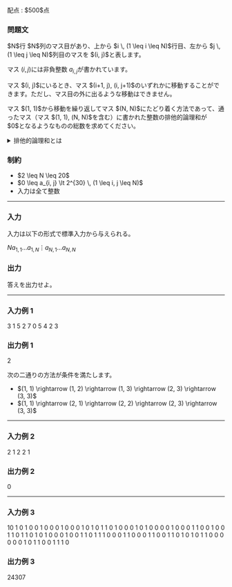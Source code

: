 
<div>

<span>

<span>

<p>
配点 : $500$点
</p>

<div>

<section>

### **問題文**

<p>
$N$行 $N$列のマス目があり、上から $i \, (1 \leq i \leq N)$行目、左から $j \, (1 \leq j \leq N)$列目のマスを $(i, j)$と表します。

マス $(i, j)$には非負整数 $a_{i, j}$が書かれています。
</p>

<p>
マス $(i, j)$にいるとき、マス $(i+1, j), (i, j+1)$のいずれかに移動することができます。ただし、マス目の外に出るような移動はできません。
</p>

<p>
マス $(1, 1)$から移動を繰り返してマス $(N, N)$にたどり着く方法であって、通ったマス（マス $(1, 1), (N, N)$を含む）に書かれた整数の排他的論理和が $0$となるようなものの総数を求めてください。
</p>

<details>

<summary>
排他的論理和とは
</summary>
整数 $a, b$の排他的論理和 $a \oplus b$は、以下のように定義されます。

<ul>

<li>
$a \oplus b$を二進表記した際の $2^k \, (k \geq 0)$の位の数は、$a, b$を二進表記した際の $2^k$の位の数のうち一方のみが $1$であれば $1$、そうでなければ $0$である。

</li>

</ul>
例えば、$3 \oplus 5 = 6$となります（二進表記すると $011 \oplus 101 = 110$）。

一般に $k$個の整数 $p_1, \dots, p_k$の排他的論理和は $(\cdots ((p_1 \oplus p_2) \oplus p_3) \oplus \cdots \oplus p_k)$と定義され、これは $p_1, \dots, p_k$の順番によらないことが証明できます。

</details>

</section>

</div>

<div>

<section>

### **制約**

<ul>

<li>
$2 \leq N \leq 20$
</li>

<li>
$0 \leq a_{i, j} \lt 2^{30} \, (1 \leq i, j \leq N)$
</li>

<li>
入力は全て整数
</li>

</ul>

</section>

</div>

---

<div>

<div>

<section>

### **入力**

<p>
入力は以下の形式で標準入力から与えられる。
</p>

<div>

$N$$a_{1, 1}$$\ldots$$a_{1, N}$$\vdots$$a_{N, 1}$$\ldots$$a_{N, N}$
</div>

</section>

</div>

<div>

<section>

### **出力**

<p>
答えを出力せよ。
</p>

</section>

</div>

</div>

---

<div>

<section>

### **入力例 1**

<div>

3
1 5 2
7 0 5
4 2 3

</div>

</section>

</div>

<div>

<section>

### **出力例 1**

<div>

2

</div>

<p>
次の二通りの方法が条件を満たします。
</p>

<ul>

<li>
$(1, 1) \rightarrow (1, 2) \rightarrow (1, 3) \rightarrow (2, 3) \rightarrow (3, 3)$
</li>

<li>
$(1, 1) \rightarrow (2, 1) \rightarrow (2, 2) \rightarrow (2, 3) \rightarrow (3, 3)$
</li>

</ul>

</section>

</div>

---

<div>

<section>

### **入力例 2**

<div>

2
1 2
2 1

</div>

</section>

</div>

<div>

<section>

### **出力例 2**

<div>

0

</div>

</section>

</div>

---

<div>

<section>

### **入力例 3**

<div>

10
1 0 1 0 0 1 0 0 0 1
0 0 0 1 0 1 0 1 1 0
1 0 0 0 1 0 1 0 0 0
0 1 0 0 0 1 1 0 0 1
0 0 1 1 0 1 1 0 1 0
1 0 0 0 1 0 0 1 1 0
1 1 1 0 0 0 1 1 0 0
0 1 1 0 0 1 1 0 1 0
1 0 1 1 0 0 0 0 0 0
1 0 1 1 0 0 1 1 1 0

</div>

</section>

</div>

<div>

<section>

### **出力例 3**

<div>

24307

</div>

</section>

</div>

</span>

</span>

</div>
